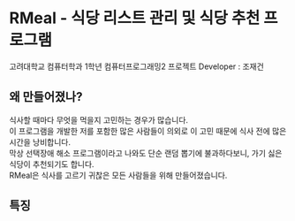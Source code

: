 # RMeal - 식당 리스트 관리 및 식당 추천 프로그램
고려대학교 컴퓨터학과 1학년 컴퓨터프로그래밍2 프로젝트 
Developer : 조재건

## 왜 만들어졌나?
식사할 때마다 무엇을 먹을지 고민하는 경우가 많습니다.  
이 프로그램을 개발한 저를 포함한 많은 사람들이 의외로 이 고민 때문에 식사 전에 많은 시간을 낭비합니다.  
막상 선택장애 해소 프로그램이라고 나와도 단순 랜덤 뽑기에 불과하다보니, 가기 싫은 식당이 추천되기도 합니다.  
RMeal은 식사를 고르기 귀찮은 모든 사람들을 위해 만들어졌습니다.

## 특징


